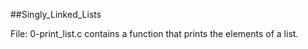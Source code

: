 ##Singly_Linked_Lists

File: 0-print_list.c contains a function that prints the elements of a list.
